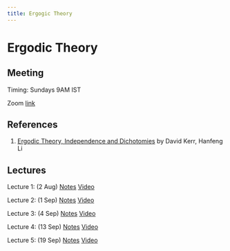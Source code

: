 ```yaml
---
title: Ergogic Theory
---
```


# Ergodic Theory


## Meeting

Timing: Sundays 9AM IST

Zoom [link](https://illinois.zoom.us/j/91576658157?pwd=TEJFUFg5YnBYeDFxd2FIVGZXeXRJdz09)

## References

1. [Ergodic Theory, Independence and Dichotomies](https://www.springer.com/gp/book/9783319498454) by David Kerr, Hanfeng Li

## Lectures

Lecture 1: (2 Aug) [Notes](pdf/lec1.pdf) [Video](https://youtu.be/SD-92Wh_6zU)

Lecture 2: (1 Sep) [Notes](pdf/lec2.pdf) [Video](https://youtu.be/VrDH81jex7E)

Lecture 3: (4 Sep) [Notes](pdf/lec3.pdf) [Video](https://youtu.be/HFW7n2dzf0A)

Lecture 4: (13 Sep) [Notes](pdf/lec4.pdf) [Video](https://youtu.be/8Ihv-_HxTSA)

Lecture 5: (19 Sep) [Notes](pdf/lec5.pdf) [Video](https://youtu.be/dGpshjaBjxc)